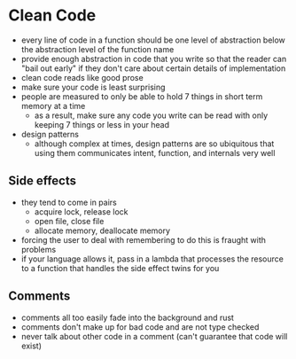 # Clean Code

- every line of code in a function should be one level of abstraction below the abstraction level of the function name
- provide enough abstraction in code that you write so that the reader can "bail out early" if they don't care about certain details of implementation
- clean code reads like good prose
- make sure your code is least surprising
- people are measured to only be able to hold 7 things in short term memory at a time
  - as a result, make sure any code you write can be read with only keeping 7 things or less in your head
- design patterns
  - although complex at times, design patterns are so ubiquitous that using them communicates intent, function, and internals very well

## Side effects

- they tend to come in pairs
  - acquire lock, release lock
  - open file, close file
  - allocate memory, deallocate memory
- forcing the user to deal with remembering to do this is fraught with problems
- if your language allows it, pass in a lambda that processes the resource to a function that handles the side effect twins for you

## Comments

- comments all too easily fade into the background and rust
- comments don't make up for bad code and are not type checked
- never talk about other code in a comment (can't guarantee that code will exist)
